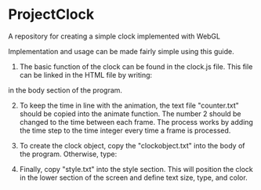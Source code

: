 # ProjectClock
A repository for creating a simple clock implemented with WebGL

Implementation and usage can be made fairly simple using this guide.

1. The basic function of the clock can be found in the clock.js file. This file can be linked in the HTML file by writing:
<script src = "clock.js"></script>
in the body section of the program.


2. To keep the time in line with the animation, the text file "counter.txt" should be copied into the animate function. The number 2 should be changed to the time between each frame. The process works by adding the time step to the time integer every time a frame is processed.

3. To create the clock object, copy the "clockobject.txt" into the body of the program. Otherwise, type:
<div id="MyClockDisplay" class="clock"></div>

4. Finally, copy "style.txt" into the style section. This will position the clock in the lower section of the screen and define text size, type, and color.
